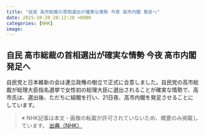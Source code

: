 ```yaml
---
title: "自民 高市総裁の首相選出が確実な情勢 今夜 高市内閣 発足へ"
date: 2025-10-20 20:12:28 +0900
categories: [NHK]
image: 
---
```

## 自民 高市総裁の首相選出が確実な情勢 今夜 高市内閣 発足へ

自民党と日本維新の会は連立政権の樹立で正式に合意しました。自民党の高市総裁が総理大臣指名選挙で女性初の総理大臣に選出されることが確実な情勢で、高市氏は、選出後、ただちに組閣を行い、21日夜、高市内閣を発足させることにしています。

> ※ NHK記事は本文・画像の転載が許可されていないため、概要のみ掲載しています。
[出典（NHK）](http://www3.nhk.or.jp/news/html/20251021/k10014954081000.html)

